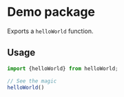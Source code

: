 # Demo package

Exports a `helloWorld` function.

## Usage

```javascript
import {helloWorld} from helloWorld;

// See the magic
helloWorld()
```
